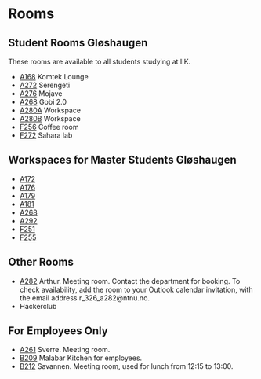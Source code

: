 # Rooms

## Student Rooms Gløshaugen

These rooms are available to all students studying at IIK.

-   [A168](http://bit.ly/2r7mhUp) Komtek Lounge
-   [A272](http://bit.ly/2PeuC0h) Serengeti
-   [A276](http://bit.ly/362XAXR) Mojave
-   [A268](http://bit.ly/2rgzQAL) Gobi 2.0
-   [A280A](http://bit.ly/369rMAL) Workspace
-   [A280B](http://bit.ly/369rMAL) Workspace
-   [F256](http://bit.ly/2Pk6Zn2) Coffee room
-   [F272](http://bit.ly/2RxKPRh) Sahara lab

## Workspaces for Master Students Gløshaugen

-   [A172](http://bit.ly/2PgYBET)
-   [A176](http://bit.ly/2sG5uYH)
-   [A179](http://bit.ly/2OPrwku)
-   [A181](http://bit.ly/2Lpr6iF)
-   [A268](http://bit.ly/2rgzQAL) 
-   [A292](http://bit.ly/2LopANR)
-   [F251](http://bit.ly/2OP3WEm)
-   [F255](http://bit.ly/2r7GklB)

## Other Rooms

-   [A282](http://bit.ly/2rgqODS) Arthur. Meeting room.
	Contact the department for booking. To check availability, add the
	room to your Outlook calendar invitation, with the email address
	r_326_a282\@ntnu.no.
-   Hackerclub

## For Employees Only

-   [A261](http://bit.ly/2LnNHvO) Sverre. Meeting room.
-   [B209](http://bit.ly/2PgY8m7) Malabar Kitchen for
	employees.
-   [B212](http://bit.ly/364gZHW) Savannen. Meeting room, used
	for lunch from 12:15 to 13:00.
